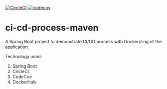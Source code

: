 [![CircleCI](https://circleci.com/gh/batspike/ci-cd-process-maven.svg?style=svg)](https://circleci.com/gh/batspike/ci-cd-process-maven)
[![codecov](https://codecov.io/github/batspike/ci-cd-process-maven/coverage.svg?branch=master)](https://codecov.io/github/batspike/ci-cd-process-maven?branch=master)

# ci-cd-process-maven
A Spring Boot project to demonstrate CI/CD process with Dockerizing of the application.

Technology used:
1. Spring Boot
2. CircleCI
3. CodeCov
4. DockerHub
 